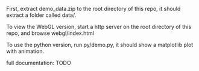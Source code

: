First, extract demo_data.zip to the root directory of this repo, it should extract a folder called data/.

To view the WebGL version, start a http server on the root directory of this repo, and browse webgl/index.html

To use the python version, run py/demo.py, it should show a matplotlib plot with animation.

full documentation: TODO